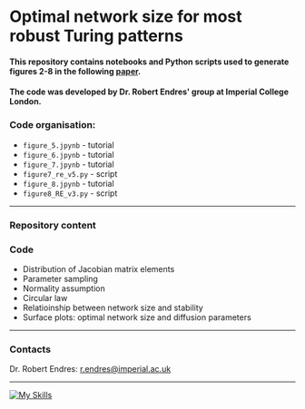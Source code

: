 # Optimal network size for most robust Turing patterns 

#### This repository contains notebooks and Python scripts used to generate figures 2-8 in the following [paper](). <br>
#### The code was developed by Dr. Robert Endres' group at Imperial College London. 

### Code organisation: 
- `figure_5.jpynb` - tutorial
- `figure_6.jpynb` - tutorial
- `figure_7.jpynb` - tutorial
- `figure7_re_v5.py` - script
- `figure_8.jpynb` - tutorial
- `figure8_RE_v3.py` - script

***

### Repository content

### Code
- Distribution of Jacobian matrix elements
- Parameter sampling
- Normality assumption
- Circular law
- Relatioinship between network size and stability
- Surface plots: optimal network size and diffusion parameters

***

### Contacts
Dr. Robert Endres: r.endres@imperial.ac.uk
  
---
[![My Skills](https://skillicons.dev/icons?i=py)](https://skillicons.dev)
